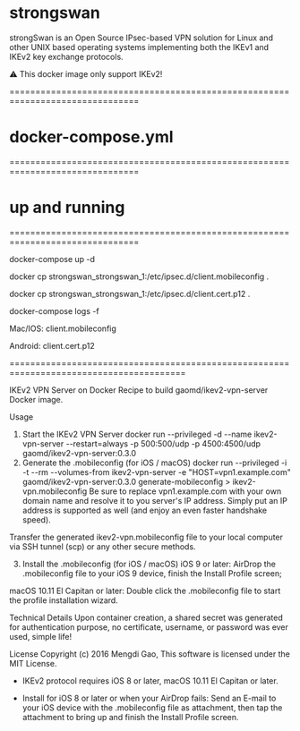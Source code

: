 # strongswan


strongSwan is an Open Source IPsec-based VPN solution for Linux and other UNIX based operating systems implementing both the IKEv1 and IKEv2 key exchange protocols.

:warning: This docker image only support IKEv2!

===============================================================================

# docker-compose.yml



===============================================================================





# up and running

===============================================================================

docker-compose up -d

docker cp strongswan_strongswan_1:/etc/ipsec.d/client.mobileconfig .

docker cp strongswan_strongswan_1:/etc/ipsec.d/client.cert.p12 .

docker-compose logs -f

Mac/IOS: client.mobileconfig

Android: client.cert.p12




========================================================================================

 IKEv2 VPN Server on Docker
Recipe to build gaomd/ikev2-vpn-server Docker image.

Usage
1. Start the IKEv2 VPN Server
docker run --privileged -d --name ikev2-vpn-server --restart=always -p 500:500/udp -p 4500:4500/udp gaomd/ikev2-vpn-server:0.3.0
2. Generate the .mobileconfig (for iOS / macOS)
docker run --privileged -i -t --rm --volumes-from ikev2-vpn-server -e "HOST=vpn1.example.com" gaomd/ikev2-vpn-server:0.3.0 generate-mobileconfig > ikev2-vpn.mobileconfig
Be sure to replace vpn1.example.com with your own domain name and resolve it to you server's IP address. Simply put an IP address is supported as well (and enjoy an even faster handshake speed).

Transfer the generated ikev2-vpn.mobileconfig file to your local computer via SSH tunnel (scp) or any other secure methods.

3. Install the .mobileconfig (for iOS / macOS)
iOS 9 or later: AirDrop the .mobileconfig file to your iOS 9 device, finish the Install Profile screen;

macOS 10.11 El Capitan or later: Double click the .mobileconfig file to start the profile installation wizard.

Technical Details
Upon container creation, a shared secret was generated for authentication purpose, no certificate, username, or password was ever used, simple life!

License
Copyright (c) 2016 Mengdi Gao, This software is licensed under the MIT License.

* IKEv2 protocol requires iOS 8 or later, macOS 10.11 El Capitan or later.

* Install for iOS 8 or later or when your AirDrop fails: Send an E-mail to your iOS device with the .mobileconfig file as attachment, then tap the attachment to bring up and finish the Install Profile screen.

